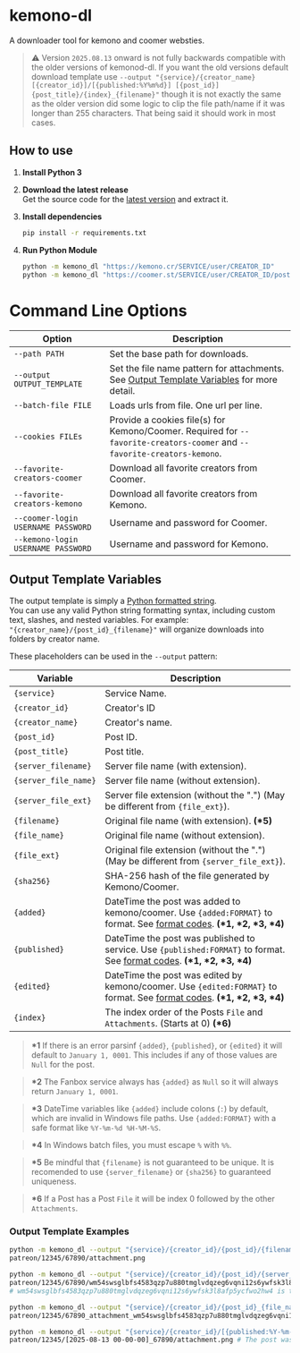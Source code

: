 # kemono-dl
A downloader tool for kemono and coomer websties.
> ⚠️ Version `2025.08.13` onward is not fully backwards compatible with the older versions of kemonod-dl.
> If you want the old versions default download template use `--output "{service}/{creator_name} [{creator_id}]/[{published:%Y%m%d}] [{post_id}] {post_title}/{index}_{filename}"` though it is not exactly the same as the older version did some logic to clip the file path/name if it was longer than 255 characters. That being said it should work in most cases.
 
## How to use
1. **Install Python 3**  

2. **Download the latest release**  
   Get the source code for the [latest version](https://github.com/AplhaSlayer1964/kemono-dl/releases/latest) and extract it.

3. **Install dependencies**  
   ```bash
   pip install -r requirements.txt
   ```

4.  **Run Python Module**  
    ```bash
    python -m kemono_dl "https://kemono.cr/SERVICE/user/CREATOR_ID" 
    python -m kemono_dl "https://coomer.st/SERVICE/user/CREATOR_ID/post/POST_ID"
    ```

# Command Line Options

| Option                             | Description                                                                                                                                                                            |
| ---------------------------------- | -------------------------------------------------------------------------------------------------------------------------------------------------------------------------------------- |
| `--path PATH`                      | Set the base path for downloads.                                                                                                                                                       |
| `--output OUTPUT_TEMPLATE`         | Set the file name pattern for attachments. See [Output Template Variables](https://github.com/AlphaSlayer1964/kemono-dl?tab=readme-ov-file#output-template-variables) for more detail. |
| `--batch-file FILE`                | Loads urls from file. One url per line.                                                                                                                                                |
| `--cookies FILEs`                  | Provide a cookies file(s) for Kemono/Coomer. Required for `--favorite-creators-coomer` and `--favorite-creators-kemono`.                                                               |
| `--favorite-creators-coomer`       | Download all favorite creators from Coomer.                                                                                                                                            |
| `--favorite-creators-kemono`       | Download all favorite creators from Kemono.                                                                                                                                            |
| `--coomer-login USERNAME PASSWORD` | Username and password for Coomer.                                                                                                                                                      |
| `--kemono-login USERNAME PASSWORD` | Username and password for Kemono.                                                                                                                                                      |

## Output Template Variables

The output template is simply a [Python formatted string](https://docs.python.org/3/library/string.html#formatstrings).  
You can use any valid Python string formatting syntax, including custom text, slashes, and nested variables. For example:  
`"{creator_name}/{post_id}_{filename}"` will organize downloads into folders by creator name.

These placeholders can be used in the `--output` pattern:

| Variable             | Description                                                                                                                                                                                                      |
| -------------------- | ---------------------------------------------------------------------------------------------------------------------------------------------------------------------------------------------------------------- |
| `{service}`          | Service Name.                                                                                                                                                                                                    |
| `{creator_id}`       | Creator's ID                                                                                                                                                                                                     |
| `{creator_name}`     | Creator's name.                                                                                                                                                                                                  |
| `{post_id}`          | Post ID.                                                                                                                                                                                                         |
| `{post_title}`       | Post title.                                                                                                                                                                                                      |
| `{server_filename}`  | Server file name (with extension).                                                                                                                                                                               |
| `{server_file_name}` | Server file name (without extension).                                                                                                                                                                            |
| `{server_file_ext}`  | Server file extension (without the ".") (May be different from `{file_ext}`).                                                                                                                                    |
| `{filename}`         | Original file name (with extension). **(\*5)**                                                                                                                                                                   |
| `{file_name}`        | Original file name (without extension).                                                                                                                                                                          |
| `{file_ext}`         | Original file extension (without the ".") (May be different from `{server_file_ext}`).                                                                                                                           |
| `{sha256}`           | SHA-256 hash of the file generated by Kemono/Coomer.                                                                                                                                                             |
| `{added}`            | DateTime the post was added to kemono/coomer. Use `{added:FORMAT}` to format. See [format codes](https://docs.python.org/3/library/datetime.html#strftime-and-strptime-format-codes). **(\*1, \*2, \*3, \*4)**   |
| `{published}`        | DateTime the post was published to service. Use `{published:FORMAT}` to format. See [format codes](https://docs.python.org/3/library/datetime.html#strftime-and-strptime-format-codes). **(\*1, \*2, \*3, \*4)** |
| `{edited}`           | DateTime the post was edited by kemono/coomer. Use `{edited:FORMAT}` to format. See [format codes](https://docs.python.org/3/library/datetime.html#strftime-and-strptime-format-codes). **(\*1, \*2, \*3, \*4)** |
| `{index}`            | The index order of the Posts `File` and `Attachments`. (Starts at 0) **(\*6)**                                                                                                                                   |

> **\*1** If there is an error parsinf `{added}`, `{published}`, or `{edited}` it will default to `January 1, 0001`. This includes if any of those values are `Null` for the post.  

> **\*2** The Fanbox service always has `{added}` as `Null` so it will always return `January 1, 0001`.  

> **\*3** DateTime variables like `{added}` include colons (`:`) by default, which are invalid in Windows file paths. Use `{added:FORMAT}` with a safe format like `%Y-%m-%d %H-%M-%S`.  

> **\*4** In Windows batch files, you must escape `%` with `%%`.  

> **\*5** Be mindful that `{filename}` is not guaranteed to be unique. It is recomended to use `{server_filename}` or `{sha256}` to guaranteed uniqueness.  

> **\*6** If a Post has a Post `File` it will be index 0 followed by the other `Attachments`.

### Output Template Examples
```bash
python -m kemono_dl --output "{service}/{creator_id}/{post_id}/{filename}" "https://kemono.cr/patreon/user/12345/post/67890"
patreon/12345/67890/attachment.png

python -m kemono_dl --output "{service}/{creator_id}/{post_id}/{server_filename}" "https://kemono.cr/patreon/user/12345/post/67890"
patreon/12345/67890/wm54swsglbfs4583qzp7u880tmglvdqzeg6vqni12s6ywfsk3l8afp5ycfwo2hw4.png 
# wm54swsglbfs4583qzp7u880tmglvdqzeg6vqni12s6ywfsk3l8afp5ycfwo2hw4 is the SHA-256 hash of the file that kemono/coomer generated

python -m kemono_dl --output "{service}/{creator_id}/{post_id}_{file_name}_{sha256}.{ext}" "https://kemono.cr/patreon/user/12345/post/67890"
patreon/12345/67890_attachment_wm54swsglbfs4583qzp7u880tmglvdqzeg6vqni12s6ywfsk3l8afp5ycfwo2hw4.png

python -m kemono_dl --output "{service}/{creator_id}/[{published:%Y-%m-%d %H-%M-%S}]_{post_id}/{filename}" "https://kemono.cr/patreon/user/12345/post/67890"
patreon/12345/[2025-08-13 00-00-00]_67890/attachment.png # The post was published on August 13, 2025 at 12:00:00 AM
```
